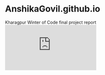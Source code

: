 # AnshikaGovil.github.io
Kharagpur Winter of Code final project report
<embed src="https://AnshikaGovil.github.io/Docs/KWoc Project Report.pdf" type="application/pdf" />
